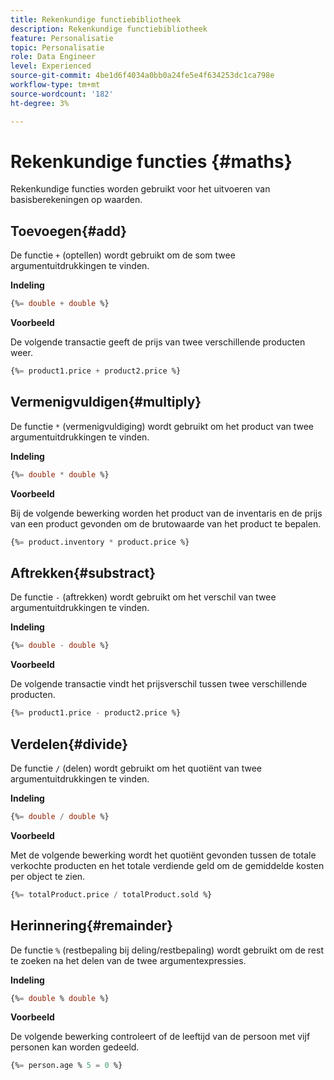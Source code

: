 ```yaml
---
title: Rekenkundige functiebibliotheek
description: Rekenkundige functiebibliotheek
feature: Personalisatie
topic: Personalisatie
role: Data Engineer
level: Experienced
source-git-commit: 4be1d6f4034a0bb0a24fe5e4f634253dc1ca798e
workflow-type: tm+mt
source-wordcount: '182'
ht-degree: 3%

---
```


# Rekenkundige functies {#maths}

Rekenkundige functies worden gebruikt voor het uitvoeren van basisberekeningen op waarden.

## Toevoegen{#add}

De functie `+` (optellen) wordt gebruikt om de som twee argumentuitdrukkingen te vinden.

**Indeling**

```sql
{%= double + double %}
```

**Voorbeeld**

De volgende transactie geeft de prijs van twee verschillende producten weer.

```sql
{%= product1.price + product2.price %}
```

## Vermenigvuldigen{#multiply}

De functie `*` (vermenigvuldiging) wordt gebruikt om het product van twee argumentuitdrukkingen te vinden.

**Indeling**

```sql
{%= double * double %}
```

**Voorbeeld**

Bij de volgende bewerking worden het product van de inventaris en de prijs van een product gevonden om de brutowaarde van het product te bepalen.

```sql
{%= product.inventory * product.price %}
```

## Aftrekken{#substract}

De functie `-` (aftrekken) wordt gebruikt om het verschil van twee argumentuitdrukkingen te vinden.

**Indeling**

```sql
{%= double - double %}
```

**Voorbeeld**

De volgende transactie vindt het prijsverschil tussen twee verschillende producten.

```sql
{%= product1.price - product2.price %}
```

## Verdelen{#divide}

De functie `/` (delen) wordt gebruikt om het quotiënt van twee argumentuitdrukkingen te vinden.

**Indeling**

```sql
{%= double / double %}
```

**Voorbeeld**

Met de volgende bewerking wordt het quotiënt gevonden tussen de totale verkochte producten en het totale verdiende geld om de gemiddelde kosten per object te zien.

```sql
{%= totalProduct.price / totalProduct.sold %}
```

## Herinnering{#remainder}

De functie `%` (restbepaling bij deling/restbepaling) wordt gebruikt om de rest te zoeken na het delen van de twee argumentexpressies.

**Indeling**

```sql
{%= double % double %}
```

**Voorbeeld**

De volgende bewerking controleert of de leeftijd van de persoon met vijf personen kan worden gedeeld.

```sql
{%= person.age % 5 = 0 %}
```
